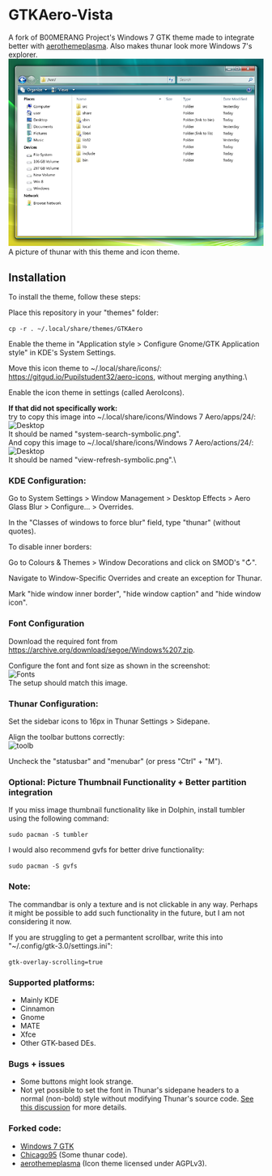 # GTKAero-Vista
A fork of B00MERANG Project's Windows 7 GTK theme made to integrate better with [aerothemeplasma](https://gitgud.io/wackyideas/aerothemeplasma/). Also makes thunar look more Windows 7's explorer.\
<img src="screenshots/save.png" alt="Desktop"/>\
A picture of thunar with this theme and icon theme.

## Installation
To install the theme, follow these steps:

Place this repository in your "themes" folder:

```cp -r . ~/.local/share/themes/GTKAero```

Enable the theme in "Application style > Configure Gnome/GTK Application style" in KDE's System Settings.

Move this icon theme to ~/.local/share/icons/: https://gitgud.io/Pupilstudent32/aero-icons, without merging anything.\

Enable the icon theme in settings (called AeroIcons).

**If that did not specifically work:**\
try to copy this image into ~/.local/share/icons/Windows 7 Aero/apps/24/:\
<img src="https://gitgud.io/-/project/15338/uploads/442aea9eb9c79c02b92de6c265570fdb/system-search-symbolic.png" alt="Desktop"/>\
It should be named "system-search-symbolic.png".\
And copy this image to ~/.local/share/icons/Windows 7 Aero/actions/24/:\
<img src="https://gitgud.io/-/project/15338/uploads/1a3c709c13166d633531f56edd4c337a/view-refresh-symbolic.png" alt="Desktop"/>\
It should be named "view-refresh-symbolic.png".\

### KDE Configuration:

Go to System Settings > Window Management > Desktop Effects > Aero Glass Blur > Configure... > Overrides.

In the "Classes of windows to force blur" field, type "thunar" (without quotes).

To disable inner borders:

Go to Colours & Themes > Window Decorations and click on SMOD's "↻".

Navigate to Window-Specific Overrides and create an exception for Thunar.

Mark "hide window inner border", "hide window caption" and "hide window icon".

### Font Configuration

Download the required font from https://archive.org/download/segoe/Windows%207.zip.

Configure the font and font size as shown in the screenshot:\
<img src="screenshots/fonts.png" alt="Fonts"/>\
The setup should match this image.

### Thunar Configuration:

Set the sidebar icons to 16px in Thunar Settings > Sidepane.

Align the toolbar buttons correctly:\
<img src="screenshots/toolbarconfig.png" alt="toolb"/>

Uncheck the "statusbar" and "menubar" (or press "Ctrl" + "M").

### Optional: Picture Thumbnail Functionality + Better partition integration

If you miss image thumbnail functionality like in Dolphin, install tumbler using the following command:

```sudo pacman -S tumbler```

I would also recommend gvfs for better drive functionality:

```sudo pacman -S gvfs```

### Note:
The commandbar is only a texture and is not clickable in any way. 
Perhaps it might be possible to add such functionality in the future, but I am not considering it now.

If you are struggling to get a permantent scrollbar, write this into "~/.config/gtk-3.0/settings.ini":

```gtk-overlay-scrolling=true```

### Supported platforms:
- Mainly KDE
- Cinnamon
- Gnome
- MATE
- Xfce
- Other GTK-based DEs.

### Bugs + issues
- Some buttons might look strange.
- Not yet possible to set the font in Thunar's sidepane headers to a normal (non-bold) style without modifying Thunar's source code. [See this discussion](https://forum.xfce.org/viewtopic.php?id=18246) for more details.

### Forked code:
- [Windows 7 GTK](https://github.com/B00merang-Project/Windows-7)
- [Chicago95](https://github.com/grassmunk/chicago95) (Some thunar code).
- [aerothemeplasma](https://gitgud.io/wackyideas/aerothemeplasma/) (Icon theme licensed under AGPLv3).
